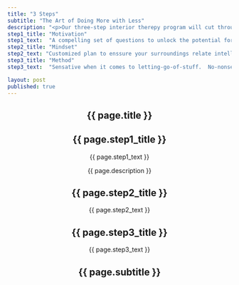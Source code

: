 ```yaml
---
title: "3 Steps"
subtitle: "The Art of Doing More with Less"
description: "<p>Our three-step interior therepy program will cut through the clutter.</p><p>A new harmonious environment will leave you free to do more of what's important to you.</p><p>With less.</p>"
step1_title: "Motivation"
step1_text:  "A compelling set of questions to unlock the potential for your living / workspace"
step2_title: "Mindset"
step2_text: "Customized plan to enssure your surroundings relate intelligently to who you are"
step3_title: "Method"
step3_text:  "Sensative when it comes to letting-go-of-stuff.  No-nonsense getting you organized"

layout: post
published: true
---
```


<!-- Intro Header -->
<header id="header" class="intro container-fluid">
	<div class="intro-body">
				<div class="row">
					<div class="col-md-2 col-md-offset-10 title"><h2>{{ page.title }}</h2></div>
					<div class="col-md-2 col-md-offset-7 step1"><i></i><div><h2>{{ page.step1_title }}</h2><p>{{ page.step1_text }}</p></div></div>
					<div class="col-md-3 col-md-offset-1 description"><span class="" style="text-align:left;">{{ page.description  }}</span></div>
					<div class="col-md-3 col-md-offset-2 step2"><i></i><div><h2>{{ page.step2_title }}</h2><p>{{ page.step2_text }}</p></div></div>
					<div class="col-md-3 col-md-offset-1 step3"><i></i><div><h2>{{ page.step3_title }}</h2><p>{{ page.step3_text }}</p></div></div>
					<div class="col-md-2 col-md-offset-1 subtitle"><h2>{{ page.subtitle }}</h2></div>
					<a href="#testamonials" class="btn btn-circle page-scroll">
						<i class="fa fa-angle-double-down animated"></i></a>
				</div>
	</div>
</header>

<!--a href="#about" class="btn btn-circle page-scroll"-->
